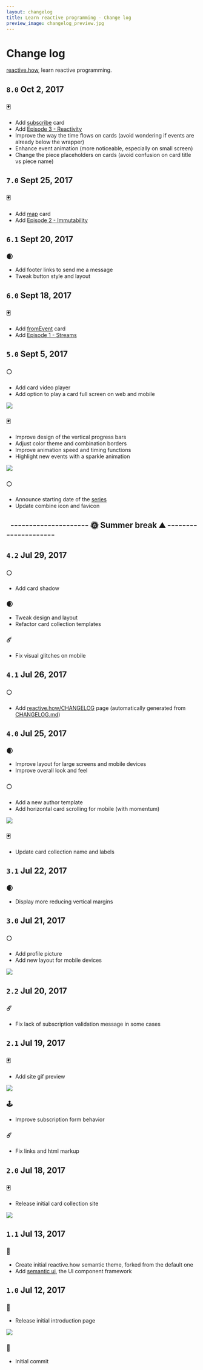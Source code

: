 ```yaml
---
layout: changelog
title: Learn reactive programming - Change log
preview_image: changelog_preview.jpg
---
```


# Change log

[reactive.how](http://reactive.how), learn reactive programming.

## `8.0` Oct 2, 2017

### 🃏
- Add [subscribe](/listen) card
- Add [Episode 3 - Reactivity](/listen)
- Improve the way the time flows on cards (avoid wondering if events are already below the wrapper)
- Enhance event animation (more noticeable, especially on small screen)
- Change the piece placeholders on cards (avoid confusion on card title vs piece name)

## `7.0` Sept 25, 2017

### 🃏
- Add [map](/map) card
- Add [Episode 2 - Immutability](/map)

## `6.1` Sept 20, 2017

### 🌒
- Add footer links to send me a message
- Tweak button style and layout 

## `6.0` Sept 18, 2017

### 🃏
- Add [fromEvent](/fromEvent) card
- Add [Episode 1 - Streams](/fromEvent)

## `5.0` Sept 5, 2017

### 🌕
- Add card video player
- Add option to play a card full screen on web and mobile

[![](img/changelog/5.0.png)](http://reactive.how)

### 🃏
- Improve design of the vertical progress bars
- Adjust color theme and combination borders
- Improve animation speed and timing functions
- Highlight new events with a sparkle animation

![](img/changelog/5.0.gif)

### 🌕
- Announce starting date of the [series](http://reactive.how)
- Update combine icon and favicon


## ` ` --------------------- 🌞 Summer break ⛰️ ---------------------

## `4.2` Jul 29, 2017

### 🌕
- Add card shadow

### 🌒
- Tweak design and layout
- Refactor card collection templates

### ☄️
- Fix visual glitches on mobile

## `4.1` Jul 26, 2017

### 🌕
- Add [reactive.how/CHANGELOG](http://reactive.how/CHANGELOG) page (automatically generated from [CHANGELOG.md](https://github.com/cedricss/reactive.how/blob/master/CHANGELOG.md))

## `4.0` Jul 25, 2017

### 🌒
- Improve layout for large screens and mobile devices
- Improve overall look and feel

### 🌕
- Add a new author template
- Add horizontal card scrolling for mobile (with momentum)

![](img/changelog/4.0.gif)

### 🃏
- Update card collection name and labels

## `3.1` Jul 22, 2017

### 🌒
- Display more reducing vertical margins

## `3.0` Jul 21, 2017

### 🌕
- Add profile picture
- Add new layout for mobile devices

![](img/changelog/3.0.png)

## `2.2` Jul 20, 2017

### ☄️
- Fix lack of subscription validation message in some cases

## `2.1` Jul 19, 2017

### 🃏
- Add site gif preview

![](img/changelog/2.1.gif)

### 🕹️
- Improve subscription form behavior

### ☄️
- Fix links and html markup

## `2.0` Jul 18, 2017

### 🃏
- Release initial card collection site

![](img/changelog/2.0.png)

## `1.1` Jul 13, 2017

### 🐙
- Create initial reactive.how semantic theme, forked from the default one
- Add [semantic ui](http://semantic-ui.com), the UI component framework 

## `1.0` Jul 12, 2017

### 🥁
- Release initial introduction page

![](img/changelog/1.0.png)

### 🏁
- Initial commit
